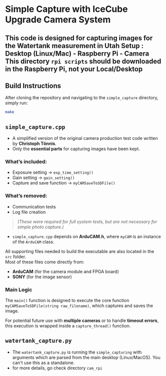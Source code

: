 # Simple Capture with IceCube Upgrade Camera System

This code is designed for capturing images for the **Watertank measurement in Utah**
Setup : Desktop (Linux/Mac) - Raspberry Pi - Camera
This directory `rpi scripts` should be downloaded in the Raspberry Pi, not your Local/Desktop
---

## Build Instructions

After cloning the repository and navigating to the `simple_capture` directory, simply run:

```bash
make
```



## `simple_capture.cpp`

- A simplified version of the original camera production test code written by **Christoph Tönnis**.
- Only the **essential parts** for capturing images have been kept.

### What’s included:
- Exposure setting → `exp_time_setting()`
- Gain setting → `gain_setting()`
- Capture and save function → `myCAMSaveToSDFile()`

### What’s removed:
- Communication tests
- Log file creation  
> *(These were required for full system tests, but are not necessary for simple photo capture.)*

- `simple_capture.cpp` depends on **ArduCAM.h**, where `myCAM` is an instance of the `ArduCAM` class.

All supporting files needed to build the executable are also located in the `src` folder.  
Most of these files come directly from:
- **ArduCAM** (for the camera module and FPGA board)
- **SONY** (for the image sensor)


### Main Logic

The `main()` function is designed to execute the core function `myCAMSaveToSDFile(string raw_filename)`, which captures and saves the image.

For potential future use with **multiple cameras** or to handle **timeout errors**, this execution is wrapped inside a `capture_thread()` function.



## `watertank_capture.py`

- The `watertank_capture.py` is running the `simple_capturing` with arguments which are parsed from the main desktop (Linux/MacOS).
You can't use this as a standalone.
- for more details, go check directory `cam_rpi`
